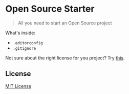 # Open Source Starter
> All you need to start an Open Source project

What's inside:

* ```.editorconfig```
* ```.gitignore```

Not sure about the right license for you project? Try [this](http://choosealicense.com/).

## License

[MIT License](http://opensource.org/licenses/MIT)
